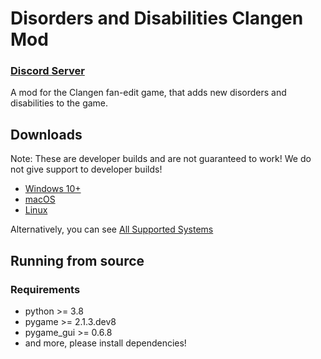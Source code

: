 # Disorders and Disabilities Clangen Mod 

### [Discord Server](https://discord.gg/ugXYkMZJCd)

A mod for the Clangen fan-edit game, that adds new disorders and disabilities to the game.

## Downloads
Note: These are developer builds and are not guaranteed to work!
We do not give support to developer builds!
- [Windows 10+](https://nightly.link/Sparrow-Moon/clangen-disabilities-and-disorders-mod/workflows/build/development/Clangen_Win64_Windows10%2B)
- [macOS](https://nightly.link/Sparrow-Moon/clangen-disabilities-and-disorders-mod/workflows/build/development/Clangen_macOS64.dmg)
- [Linux](https://nightly.link/Sparrow-Moon/clangen-disabilities-and-disorders-mod/workflows/build/development/Clangen_Linux64_glibc2.35%2B.tar.xz)

Alternatively, you can see [All Supported Systems](https://nightly.link/Sparrow-Moon/clangen-disabilities-and-disorders-mod/workflows/build/development)

## Running from source
### Requirements
- python >= 3.8
- pygame >= 2.1.3.dev8
- pygame_gui >= 0.6.8
- and more, please install dependencies!
